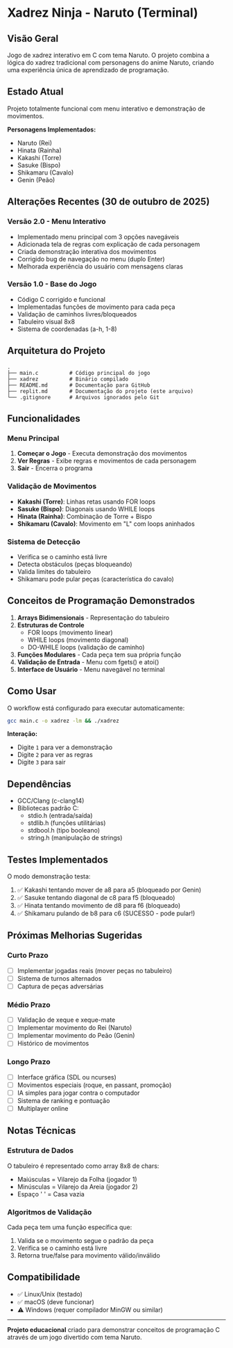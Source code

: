 # Xadrez Ninja - Naruto (Terminal)

## Visão Geral
Jogo de xadrez interativo em C com tema Naruto. O projeto combina a lógica do xadrez tradicional com personagens do anime Naruto, criando uma experiência única de aprendizado de programação.

## Estado Atual
Projeto totalmente funcional com menu interativo e demonstração de movimentos.

**Personagens Implementados:**
- Naruto (Rei)
- Hinata (Rainha)
- Kakashi (Torre)
- Sasuke (Bispo)
- Shikamaru (Cavalo)
- Genin (Peão)

## Alterações Recentes (30 de outubro de 2025)

### Versão 2.0 - Menu Interativo
- Implementado menu principal com 3 opções navegáveis
- Adicionada tela de regras com explicação de cada personagem
- Criada demonstração interativa dos movimentos
- Corrigido bug de navegação no menu (duplo Enter)
- Melhorada experiência do usuário com mensagens claras

### Versão 1.0 - Base do Jogo
- Código C corrigido e funcional
- Implementadas funções de movimento para cada peça
- Validação de caminhos livres/bloqueados
- Tabuleiro visual 8x8
- Sistema de coordenadas (a-h, 1-8)

## Arquitetura do Projeto
```
.
├── main.c          # Código principal do jogo
├── xadrez          # Binário compilado
├── README.md       # Documentação para GitHub
├── replit.md       # Documentação do projeto (este arquivo)
└── .gitignore      # Arquivos ignorados pelo Git
```

## Funcionalidades

### Menu Principal
1. **Começar o Jogo** - Executa demonstração dos movimentos
2. **Ver Regras** - Exibe regras e movimentos de cada personagem
3. **Sair** - Encerra o programa

### Validação de Movimentos
- **Kakashi (Torre)**: Linhas retas usando FOR loops
- **Sasuke (Bispo)**: Diagonais usando WHILE loops
- **Hinata (Rainha)**: Combinação de Torre + Bispo
- **Shikamaru (Cavalo)**: Movimento em "L" com loops aninhados

### Sistema de Detecção
- Verifica se o caminho está livre
- Detecta obstáculos (peças bloqueando)
- Valida limites do tabuleiro
- Shikamaru pode pular peças (característica do cavalo)

## Conceitos de Programação Demonstrados

1. **Arrays Bidimensionais** - Representação do tabuleiro
2. **Estruturas de Controle**
   - FOR loops (movimento linear)
   - WHILE loops (movimento diagonal)
   - DO-WHILE loops (validação de caminho)
3. **Funções Modulares** - Cada peça tem sua própria função
4. **Validação de Entrada** - Menu com fgets() e atoi()
5. **Interface de Usuário** - Menu navegável no terminal

## Como Usar

O workflow está configurado para executar automaticamente:
```bash
gcc main.c -o xadrez -lm && ./xadrez
```

**Interação:**
- Digite `1` para ver a demonstração
- Digite `2` para ver as regras
- Digite `3` para sair

## Dependências
- GCC/Clang (c-clang14)
- Bibliotecas padrão C:
  - stdio.h (entrada/saída)
  - stdlib.h (funções utilitárias)
  - stdbool.h (tipo booleano)
  - string.h (manipulação de strings)

## Testes Implementados
O modo demonstração testa:
1. ✅ Kakashi tentando mover de a8 para a5 (bloqueado por Genin)
2. ✅ Sasuke tentando diagonal de c8 para f5 (bloqueado)
3. ✅ Hinata tentando movimento de d8 para f6 (bloqueado)
4. ✅ Shikamaru pulando de b8 para c6 (SUCESSO - pode pular!)

## Próximas Melhorias Sugeridas

### Curto Prazo
- [ ] Implementar jogadas reais (mover peças no tabuleiro)
- [ ] Sistema de turnos alternados
- [ ] Captura de peças adversárias

### Médio Prazo
- [ ] Validação de xeque e xeque-mate
- [ ] Implementar movimento do Rei (Naruto)
- [ ] Implementar movimento do Peão (Genin)
- [ ] Histórico de movimentos

### Longo Prazo
- [ ] Interface gráfica (SDL ou ncurses)
- [ ] Movimentos especiais (roque, en passant, promoção)
- [ ] IA simples para jogar contra o computador
- [ ] Sistema de ranking e pontuação
- [ ] Multiplayer online

## Notas Técnicas

### Estrutura de Dados
O tabuleiro é representado como array 8x8 de chars:
- Maiúsculas = Vilarejo da Folha (jogador 1)
- Minúsculas = Vilarejo da Areia (jogador 2)
- Espaço ' ' = Casa vazia

### Algoritmos de Validação
Cada peça tem uma função específica que:
1. Valida se o movimento segue o padrão da peça
2. Verifica se o caminho está livre
3. Retorna true/false para movimento válido/inválido

## Compatibilidade
- ✅ Linux/Unix (testado)
- ✅ macOS (deve funcionar)
- ⚠️ Windows (requer compilador MinGW ou similar)

---

**Projeto educacional** criado para demonstrar conceitos de programação C através de um jogo divertido com tema Naruto.
